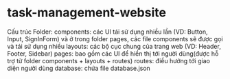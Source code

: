 # task-management-website
Cấu trúc Folder:
components: các UI tái sử dụng nhiều lần (VD: Button, Input, SignInForm) và ở trong folder pages, các file components sẽ được gọi và tái sử dụng nhiều
layouts: các bộ cục chung của trang web (VD: Header, Footer, Sidebar)
pages: bao gồm các UI để hiển thị tới người dùng(được hỗ trợ từ folder components + layouts + routes)
routes: điều hướng tới giao diện người dùng
database: chứa file database.json
